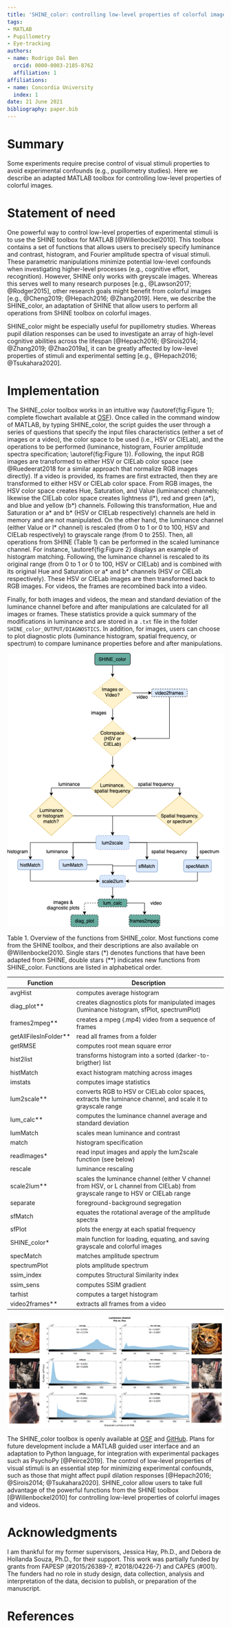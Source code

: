 ```yaml
---
title: 'SHINE_color: controlling low-level properties of colorful images'
tags:
- MATLAB
- Pupillometry
- Eye-tracking
authors:
- name: Rodrigo Dal Ben
  orcid: 0000-0003-2185-8762
  affiliation: 1
affiliations:
- name: Concordia University
  index: 1
date: 21 June 2021
bibliography: paper.bib
---
```


# Summary

Some experiments require precise control of visual stimuli properties to avoid experimental confounds (e.g., pupillometry studies). Here we describe an adapted MATLAB toolbox for controlling low-level properties of colorful images.

# Statement of need

One powerful way to control low-level properties of experimental stimuli is to use the SHINE toolbox for MATLAB [@Willenbockel2010]. This toolbox contains a set of functions that allows users to precisely specify luminance and contrast, histogram, and Fourier amplitude spectra of visual stimuli. These parametric manipulations minimize potential low-level confounds when investigating higher-level processes (e.g., cognitive effort, recognition). However, SHINE only works with greyscale images. Whereas this serves well to many research purposes [e.g., @Lawson2017; @Rodger2015], other research goals might benefit from colorful images [e.g., @Cheng2019; @Hepach2016; @Zhang2019]. Here, we describe the SHINE_color, an adaptation of SHINE that allow users to perform all operations from SHINE toolbox on colorful images.

SHINE_color might be especially useful for pupillometry studies. Whereas pupil dilation responses can be used to investigate an array of high-level cognitive abilities across the lifespan [@Hepach2016; @Sirois2014; @Zhang2019; @Zhao2019a], it can be greatly affected by low-level properties of stimuli and experimental setting [e.g., @Hepach2016; @Tsukahara2020].

# Implementation

The SHINE_color toolbox works in an intuitive way (\autoref{fig:Figure 1}; complete flowchart available at [OSF](https://osf.io/uxqtv/)). Once called in the command window of MATLAB, by typing SHINE_color, the script guides the user through a series of questions that specify the input files characteristics (either a set of images or a video), the color space to be used (i.e., HSV or CIELab), and the operations to be performed (luminance, histogram, Fourier amplitude spectra specification; \autoref{fig:Figure 1}). Following, the input RGB images are transformed to either HSV or CIELab color space (see @Ruedeerat2018 for a similar approach that normalize RGB images directly). If a video is provided, its frames are first extracted, then they are transformed to either HSV or CIELab color space. From RGB images, the HSV color space creates Hue, Saturation, and Value (luminance) channels; likewise the CIELab color space creates lightness (l\*), red and green (a\*), and blue and yellow (b\*) channels. Following this transformation, Hue and Saturation or a\* and b\* (HSV or CIELab respectively) channels are held in memory and are not manipulated. On the other hand, the luminance channel (either Value or l\* channel) is rescaled (from 0 to 1 or 0 to 100, HSV and CIELab respectively) to grayscale range (from 0 to 255). Then, all operations from SHINE (Table 1) can be performed in the scaled luminance channel. For instance, \autoref{fig:Figure 2} displays an example of histogram matching. Following, the luminance channel is rescaled to its original range (from 0 to 1 or 0 to 100, HSV or CIELab) and is combined with its original Hue and Saturation or a\* and b\* channels (HSV or CIELab respectively). These HSV or CIELab images are then transformed back to RGB images. For videos, the frames are recombined back into a video.

Finally, for both images and videos, the mean and standard deviation of the luminance channel before and after manipulations are calculated for all images or frames. These statistics provide a quick summary of the modifications in luminance and are stored in a `.txt` file in the folder `SHINE_color_OUTPUT/DIAGNOSTICS`. In addition, for images, users can choose to plot diagnostic plots (luminance histogram, spatial frequency, or spectrum) to compare luminance properties before and after manipulations.

![SHINE_color condensed flowchart. Functions (rounded rectangle) and decisions (diamonds) with dashed borders are introduced by SHINE_color (e.g., `video2frames`, `lum2scale`, `scale2lum`, `lum_calc`, `diag_plot`, `frames2mpeg`). They allow SHINE operations to be performed on colorful images.\label{fig:Figure 1}](fig1.png)

Table 1. Overview of the functions from SHINE_color. Most functions come from the SHINE toolbox, and their descriptions are also available on @Willenbockel2010. Single stars (\*) denotes functions that have been adapted from SHINE, double stars (\**) indicates new functions from SHINE_color. Functions are listed in alphabetical order.

|     Function                 |     Description                                                                                        |
|------------------------------|--------------------------------------------------------------------------------------------------------|
|     avgHist                  |     computes average   histogram                                                                       |
|     diag_plot**              |     creates diagnostics plots for manipulated images (luminance histogram, sfPlot, spectrumPlot)       |
|     frames2mpeg**            |     creates a mpeg   (.mp4) video from a sequence of frames                                            |
|     getAllFilesInFolder**    |     read all frames   from a folder                                                                    |
|     getRMSE                  |     computes root mean   square error                                                                  |
|     hist2list                |     transforms   histogram into a sorted (darker-to-brigther) list                                     |
|     histMatch                |     exact histogram   matching across images                                                           |
|     imstats                  |     computes image   statistics                                                                        |
|     lum2scale**              |     converts RGB to HSV or CIELab   color spaces, extracts the luminance channel, and scale it to grayscale range    |
|     lum_calc**               |     computes the   luminance channel average and standard deviation                                            |
|     lumMatch                 |     scales mean   luminance and contrast                                                               |
|     match                    |     histogram   specification                                                                          |
|     readImages*              |     read input images   and apply the lum2scale function (see below)                                     |
|     rescale                  |     luminance rescaling                                                                                |
|     scale2lum**              |     scales the luminance   channel (either V channel from HSV, or L channel from CIELab) from grayscale range to HSV or CIELab range                                       |
|     separate                 |     foreground-background   segregation                                                                |
|     sfMatch                  |     equates the   rotational average of the amplitude spectra                                          |
|     sfPlot                   |     plots the energy at   each spatial frequency                                                       |
|     SHINE_color*             |     main function for   loading, equating, and saving grayscale and colorful images                    |
|     specMatch                |     matches amplitude   spectrum                                                                       |
|     spectrumPlot             |     plots amplitude   spectrum                                                                         |
|     ssim_index               |     computes Structural   Similarity index                                                             |
|     ssim_sens                |     computes SSIM   gradient                                                                           |
|     tarhist                  |     computes a target   histogram                                                                      |
|     video2frames**           |     extracts all frames   from a video                                                                 |

![An example of the histogram matching by SHINE_color using the HSV color space. On the left there are images (from pexels), luminance histograms, and summary statistics before the operation. On the right, we have the same elements after the operation.\label{fig:Figure 2}](fig2.png)

The SHINE_color toolbox is openly available at [OSF](https://osf.io/auzjy/) and [GitHub](https://github.com/RodDalBen/SHINE_color). Plans for future development include a MATLAB guided user interface and an adaptation to Python language, for integration with experimental packages such as PsychoPy [@Peirce2019]. The control of low-level properties of visual stimuli is an essential step for minimizing experimental confounds, such as those that might affect pupil dilation responses [@Hepach2016; @Sirois2014; @Tsukahara2020]. SHINE_color allow users to take full advantage of the powerful functions from the SHINE toolbox [@Willenbockel2010] for controlling low-level properties of colorful images and videos.

# Acknowledgments

I am thankful for my former supervisors, Jessica Hay, Ph.D., and Debora de Hollanda Souza, Ph.D., for their support. This work was partially funded by grants from FAPESP (#2015/26389-7, #2018/04226-7) and CAPES (\#001). The funders had no role in study design, data collection, analysis and interpretation of the data, decision to publish, or preparation of the manuscript.

# References
